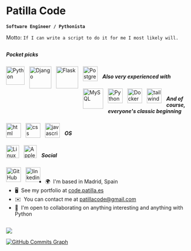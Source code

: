 # Patilla Code

**`Software Engineer / Pythonista`**

Motto: `If I can write a script to do it for me I most likely will.`
<br>
## 

##### Pocket picks

<img align="left" alt="Python" width="50px" style="padding-right:10px;" src="https://cdn.jsdelivr.net/gh/devicons/devicon/icons/python/python-original.svg" />
  
<img align="left" alt="Django" width="60px" style="padding-right:10px;" src="https://cdn.jsdelivr.net/gh/devicons/devicon/icons/django/django-plain-wordmark.svg" />

<img align="left" alt="Flask" width="60px" style="padding-right:10px;" src="https://cdn.jsdelivr.net/gh/devicons/devicon/icons/flask/flask-original-wordmark.svg" />

<img align="left" alt="Postgresql" width="40px" style="padding-right:10px;" src="https://cdn.jsdelivr.net/gh/devicons/devicon/icons/postgresql/postgresql-plain-wordmark.svg" />

<img>
<br>

##### Also very experienced with

<img align="left" alt="MySQL" width="55px" style="padding-right:10px;" src="https://cdn.jsdelivr.net/gh/devicons/devicon/icons/mysql/mysql-plain-wordmark.svg" />
               
<img align="left" alt="Python" width="40px" style="padding-right:10px;" src="https://cdn.jsdelivr.net/gh/devicons/devicon/icons/graphql/graphql-plain-wordmark.svg" />
          
<img align="left" alt="Docker" width="40px" style="padding-right:10px;"  src="https://cdn.jsdelivr.net/gh/devicons/devicon/icons/docker/docker-plain-wordmark.svg" />

<img align="left" alt="tailwind" width="40px" style="padding-right:10px;"  src="https://cdn.jsdelivr.net/gh/devicons/devicon/icons/tailwindcss/tailwindcss-plain.svg" />
          
<img>
<br>

##### And of course, everyone's classic beginning 
<img align="left" alt="html" width="40px" style="padding-right:10px;"  src="https://cdn.jsdelivr.net/gh/devicons/devicon/icons/html5/html5-original-wordmark.svg" />
          
<img align="left" alt="css" width="40px" style="padding-right:10px;"  src="https://cdn.jsdelivr.net/gh/devicons/devicon/icons/css3/css3-original-wordmark.svg" />

<img align="left" alt="javascript" width="40px" style="padding-right:10px;"  src="https://cdn.jsdelivr.net/gh/devicons/devicon/icons/javascript/javascript-original.svg" />
          
<img>
<br>       

##### OS
<img align="left" alt="Linux" width="35px" style="padding-right:10px;"  src="https://cdn.jsdelivr.net/gh/devicons/devicon/icons/linux/linux-original.svg" />
    
<img align="left" alt="Apple" width="35px" style="padding-right:10px;" src="https://cdn.jsdelivr.net/gh/devicons/devicon/icons/apple/apple-original.svg" />

<img>
<br>

##### Social
<a href="https://github.com/patillacode/"><img align="left" alt="GitHub" width="40px" style="padding-right:10px;" src="https://cdn.jsdelivr.net/gh/devicons/devicon/icons/github/github-original-wordmark.svg" /></a>
<a href="https://www.linkedin.com/in/gonzalofernandezaguirre/" target="_blank"><img align="left" alt="linkedin" width="40px" style="padding-right:10px;" src="https://cdn.jsdelivr.net/gh/devicons/devicon/icons/linkedin/linkedin-original.svg" /></a>
      
<img>
<br>

##   

* 🌍  I'm based in Madrid, Spain
* 🖥️  See my portfolio at [code.patilla.es](http://code.patilla.es)
* ✉️  You can contact me at [patillacode@gmail.com](mailto:patillacode@gmail.com)
* 🤝  I'm open to collaborating on anything interesting and anything with Python


##   

<a href="http://www.github.com/patillacode"><img src="https://github-readme-streak-stats.herokuapp.com/?user=patillacode&stroke=ffffff&background=1c1917&ring=0891b2&fire=0891b2&currStreakNum=ffffff&currStreakLabel=0891b2&sideNums=ffffff&sideLabels=ffffff&dates=ffffff&hide_border=true" /></a>

<a href="http://www.github.com/patillacode"><img src="https://github-readme-activity-graph.vercel.app/graph?username=patillacode&bg_color=1c1917&color=ffffff&line=0891b2&point=ffffff&area_color=1c1917&area=true&hide_border=true&custom_title=GitHub%20Commits%20Graph" alt="GitHub Commits Graph" /></a>


